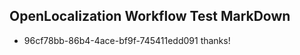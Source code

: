 ## OpenLocalization Workflow Test MarkDown
* 96cf78bb-86b4-4ace-bf9f-745411edd091 thanks!

<!--HONumber=Jul16_HO4-->


